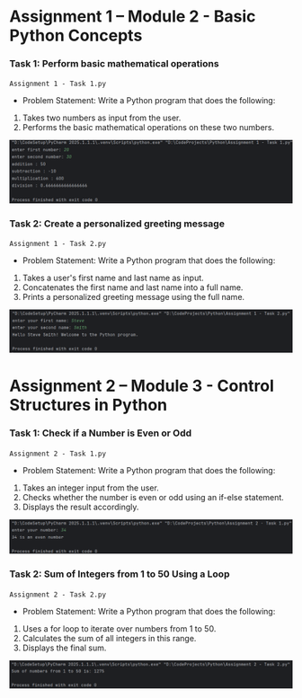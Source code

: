 #  Assignment 1 – Module 2 - Basic Python Concepts

###  **Task 1:** Perform basic mathematical operations  
`Assignment 1 - Task 1.py`
-    Problem Statement:
Write a Python program that does the following:
1. Takes two numbers as input from the user.
2. Performs the basic mathematical operations on these two numbers.
   
![Task 1 Output](Images/Assignment_1_Task_1.png)

###  **Task 2:** Create a personalized greeting message 
`Assignment 1 - Task 2.py`
-   Problem Statement:
Write a Python program that does the following:
1. Takes a user's first name and last name as input.
2. Concatenates the first name and last name into a full name.
3. Prints a personalized greeting message using the full name.
   
  ![Task 1 Output](Images/Assignment_1_Task_2.png)

  #  Assignment 2 – Module 3 - Control Structures in Python

###  **Task 1:** Check if a Number is Even or Odd 
`Assignment 2 - Task 1.py`
-    Problem Statement:
Write a Python program that does the following:
1. 	Takes an integer input from the user.
2. 	Checks whether the number is even or odd using an if-else statement.
3. 	Displays the result accordingly.
   
![Task 1 Output](Images/assignment_2_Task_1.png)

###  **Task 2:** Sum of Integers from 1 to 50 Using a Loop 
`Assignment 2 - Task 2.py`
-   Problem Statement:
Write a Python program that does the following:
1.   Uses a for loop to iterate over numbers from 1 to 50.
2.   Calculates the sum of all integers in this range.
3.   Displays the final sum.

  ![Task 1 Output](Images/assignment_2_Task_2.png)

